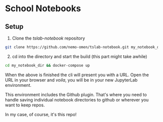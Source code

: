 # School Notebooks

## Setup

1. Clone the _tslab-notebook_ repository
```bash
git clone https://github.com/nemo-omen/tslab-notebook.git my_notebook_dir
```
2. cd into the directory and start the build (this part might take awhile)
```bash
cd my_notebook_dir && docker-compose up
```
When the above is finished the cli will present you with a URL. Open the URL in your browser and _voila_, you will be in your new JupyterLab environment.

This environment includes the Github plugin. That's where you need to handle saving individual notebook directories to github or wherever you want to keep repos.

In my case, of course, it's this repo!
